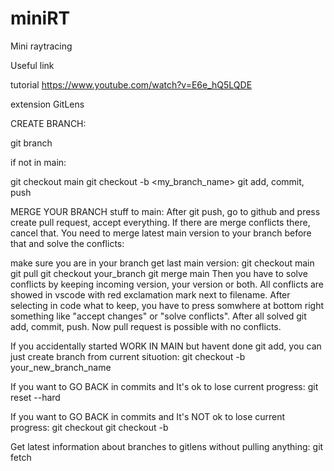 # miniRT
Mini raytracing


Useful link

tutorial
https://www.youtube.com/watch?v=E6e_hQ5LQDE



extension
GitLens

CREATE BRANCH:

git branch

if not in main:

git checkout main
git checkout -b <my_branch_name>
git add, commit, push



MERGE YOUR BRANCH stuff to main:
After git push, go to github and press create pull request, accept everything.
If there are merge conflicts there, cancel that. You need to merge latest main
version to your branch before that and solve the conflicts:

make sure you are in your branch
get last main version:
git checkout main
git pull
git checkout your_branch
git merge main
Then you have to solve conflicts by keeping incoming version, your version or both.
All conflicts are showed in vscode with red exclamation mark next to filename.
After selecting in code what to keep, you have to press somwhere at bottom right
something like "accept changes" or "solve conflicts".
After all solved
git add, commit, push.
Now pull request is possible with no conflicts.



If you accidentally started WORK IN MAIN but havent done git add, you can just create branch from current situotion:
git checkout -b your_new_branch_name


If you want to GO BACK in commits and It's ok to lose current progress:
git reset --hard <commit-hash>

If you want to GO BACK in commits and It's NOT ok to lose current progress:
git checkout <commit-hash>
git checkout -b <new-branch-name>

Get latest information about branches to gitlens without pulling anything:
git fetch

